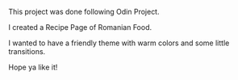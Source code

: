 This project was done following Odin Project.

I created a Recipe Page of Romanian Food.

I wanted to have a friendly theme with warm colors and some little transitions.

Hope ya like it!
